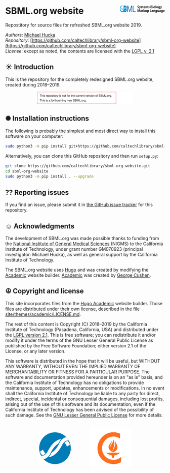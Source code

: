 SBML.org website<img width="28%" align="right" src=".graphics/sbml-logo.svg">
================

Repostitory for source files for refreshed SBML.org website 2019.

*Authors*:      [Michael Hucka](http://github.com/mhucka)<br>
*Repository*:   [https://github.com/caltechlibrary/sbml-org-website](https://github.com/caltechlibrary/sbml-org-website)<br>
*License*:      except as noted, the contents are licensed with the [LGPL v.&nbsp;2.1](LICENSE.txt)

☀ Introduction
-----------------------------

This is the repository for the completely redesigned SBML.org website, created during 2018&ndash;2019.

<p align="center"><img width="60%" src=".graphics/clarification.svg"></p>

✺ Installation instructions
---------------------------

The following is probably the simplest and most direct way to install this software on your computer:
```sh
sudo python3 -m pip install git+https://github.com/caltechlibrary/sbml-org-website.git --upgrade
```

Alternatively, you can clone this GitHub repository and then run `setup.py`:
```sh
git clone https://github.com/caltechlibrary/sbml-org-website.git
cd sbml-org-website
sudo python3 -m pip install . --upgrade
```

⁇ Reporting issues
-----------------

If you find an issue, please submit it in [the GitHub issue tracker](https://github.com/caltechlibrary/sbml-org-website/issues) for this repository.


☺︎ Acknowledgments
-----------------------

The development of SBML.org was made possible thanks to funding from the [National Institute of General Medical Sciences](https://nigms.nih.gov) (NIGMS) to the California Institute of Technology, under grant number GM070923 (principal investigator: Michael Hucka), as well as general support by the California Institute of Technology.

The SBML.org website uses [Hugo](https://gohugo.io) and was created by modifying the [Academic](https://github.com/gcushen/hugo-academic) website builder.  [Academic](https://github.com/gcushen/hugo-academic) was created by [George Cushen](https://georgecushen.com).

☮︎ Copyright and license
---------------------

This site incorporates files from the [Hugo Academic](https://github.com/gcushen/hugo-academic) website builder. Those files are distributed under their own license, described in the file [site/themes/academic/LICENSE.md](site/themes/academic/LICENSE.md).

The rest of this content is Copyright (C) 2018&ndash;2019 by the California Institute of Technology (Pasadena, California, USA) and distributed under the [LGPL version&nbsp;2.1](LICENSE.txt).  This is free software; you can redistribute it and/or modify it under the terms of the GNU Lesser General Public License as published by the Free Software Foundation; either version 2.1 of the License, or any later version.

This software is distributed in the hope that it will be useful, but WITHOUT ANY WARRANTY, WITHOUT EVEN THE IMPLIED WARRANTY OF MERCHANTABILITY OR FITNESS FOR A PARTICULAR PURPOSE.  The software and documentation provided hereunder is on an "as is" basis, and the California Institute of Technology has no obligations to provide maintenance, support, updates, enhancements or modifications.  In no event shall the California Institute of Technology be liable to any party for direct, indirect, special, incidental or consequential damages, including lost profits, arising out of the use of this software and its documentation, even if the California Institute of Technology has been advised of the possibility of such damage.  See the [GNU Lesser General Public License](LICENSE.txt) for more details.

<br>
<div align="center">
  <a href="https://www.nigms.nih.gov">
    <img valign="middle"  height="100" src=".graphics/US-NIH-NIGMS-Logo.svg">
  </a>
  &nbsp;&nbsp;&nbsp;&nbsp;&nbsp;&nbsp;
  &nbsp;&nbsp;&nbsp;&nbsp;&nbsp;&nbsp;
  <a href="https://www.caltech.edu">
    <img valign="middle" height="130" src=".graphics/caltech-round.png">
  </a>
</div>
